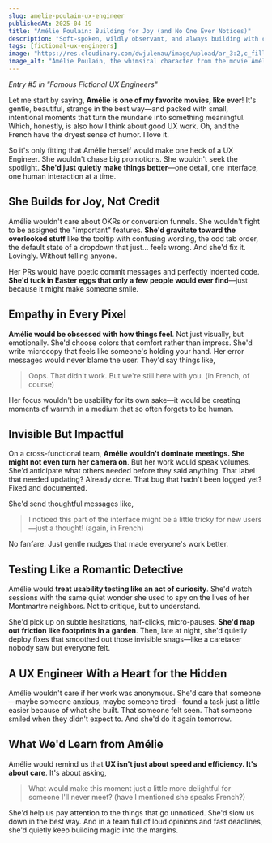 ```yaml
---
slug: amelie-poulain-ux-engineer
publishedAt: 2025-04-19
title: "Amélie Poulain: Building for Joy (and No One Ever Notices)"
description: "Soft-spoken, wildly observant, and always building with care. What the whimsical heart of Amélie teaches us about quiet UX magic and the power of small, intentional design choices."
tags: [fictional-ux-engineers]
image: "https://res.cloudinary.com/dwjulenau/image/upload/ar_3:2,c_fill,dpr_auto,f_auto,fl_progressive,q_auto/v1745264875/josh-portfolio/assets_task_01jscxxd47f6qsaxehzc5adcmv_img_0.webp"
image_alt: "Amélie Poulain, the whimsical character from the movie Amélie, sitting at a café table with a thoughtful expression."
---
```

<em>Entry #5 in "Famous Fictional UX Engineers"</em>

Let me start by saying, <strong>Amélie is one of my favorite movies, like ever</strong>! It's gentle, beautiful, strange in the best way&mdash;and packed with small, intentional moments that turn the mundane into something meaningful. Which, honestly, is also how I think about good UX work. Oh, and the French have the dryest sense of humor. I love it.

So it's only fitting that Amélie herself would make one heck of a UX Engineer. She wouldn't chase big promotions. She wouldn't seek the spotlight. <strong>She'd just quietly make things better</strong>&mdash;one detail, one interface, one human interaction at a time.

## She Builds for Joy, Not Credit
Amélie wouldn't care about OKRs or conversion funnels. She wouldn't fight to be assigned the "important" features. <strong>She'd gravitate toward the overlooked stuff</strong> like the tooltip with confusing wording, the odd tab order, the default state of a dropdown that just… feels wrong. And she'd fix it. Lovingly. Without telling anyone.

Her PRs would have poetic commit messages and perfectly indented code. <strong>She'd tuck in Easter eggs that only a few people would ever find</strong>&mdash;just because it might make someone smile.

## Empathy in Every Pixel
<strong>Amélie would be obsessed with how things feel</strong>. Not just visually, but emotionally. She'd choose colors that comfort rather than impress. She'd write microcopy that feels like someone's holding your hand. Her error messages would never blame the user. They'd say things like,

> Oops. That didn't work. But we're still here with you. (in French, of course)

Her focus wouldn't be usability for its own sake&mdash;it would be creating moments of warmth in a medium that so often forgets to be human.

## Invisible But Impactful
On a cross-functional team, <strong>Amélie wouldn't dominate meetings. She might not even turn her camera on</strong>. But her work would speak volumes. She'd anticipate what others needed before they said anything. That label that needed updating? Already done. That bug that hadn't been logged yet? Fixed and documented.

She'd send thoughtful messages like,

> I noticed this part of the interface might be a little tricky for new users&mdash;just a thought! (again, in French)

No fanfare. Just gentle nudges that made everyone's work better.

## Testing Like a Romantic Detective
Amélie would <strong>treat usability testing like an act of curiosity</strong>. She'd watch sessions with the same quiet wonder she used to spy on the lives of her Montmartre neighbors. Not to critique, but to understand.

She'd pick up on subtle hesitations, half-clicks, micro-pauses. <strong>She'd map out friction like footprints in a garden</strong>. Then, late at night, she'd quietly deploy fixes that smoothed out those invisible snags&mdash;like a caretaker nobody saw but everyone felt.

## A UX Engineer With a Heart for the Hidden
Amélie wouldn't care if her work was anonymous. She'd care that someone&mdash;maybe someone anxious, maybe someone tired&mdash;found a task just a little easier because of what she built. That someone felt seen. That someone smiled when they didn't expect to. And she'd do it again tomorrow.

## What We'd Learn from Amélie
Amélie would remind us that <strong>UX isn't just about speed and efficiency. It's about care</strong>. It's about asking,

> What would make this moment just a little more delightful for someone I'll never meet? (have I mentioned she speaks French?)

She'd help us pay attention to the things that go unnoticed. She'd slow us down in the best way. And in a team full of loud opinions and fast deadlines, she'd quietly keep building magic into the margins.
